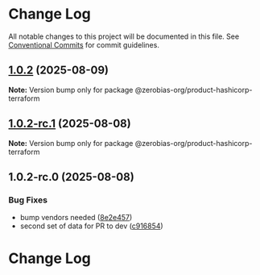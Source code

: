 # Change Log

All notable changes to this project will be documented in this file.
See [Conventional Commits](https://conventionalcommits.org) for commit guidelines.

## [1.0.2](https://github.com/zerobias-org/product/compare/@zerobias-org/product-hashicorp-terraform@1.0.2-rc.1...@zerobias-org/product-hashicorp-terraform@1.0.2) (2025-08-09)

**Note:** Version bump only for package @zerobias-org/product-hashicorp-terraform





## [1.0.2-rc.1](https://github.com/zerobias-org/product/compare/@zerobias-org/product-hashicorp-terraform@1.0.2-rc.0...@zerobias-org/product-hashicorp-terraform@1.0.2-rc.1) (2025-08-08)

**Note:** Version bump only for package @zerobias-org/product-hashicorp-terraform





## 1.0.2-rc.0 (2025-08-08)


### Bug Fixes

* bump vendors needed ([8e2e457](https://github.com/zerobias-org/product/commit/8e2e457e0b5d7141a05e8f2c178bc2854f2b7178))
* second set of data for PR to dev ([c916854](https://github.com/zerobias-org/product/commit/c916854bcf229b1c2042ffdea18472d66a061aaf))





# Change Log
